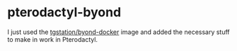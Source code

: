 # pterodactyl-byond

I just used the [tgstation/byond-docker](https://github.com/tgstation/byond-docker) image and added the necessary stuff to make in work in Pterodactyl.
